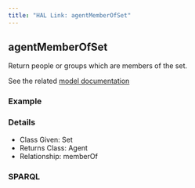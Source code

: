 ```yaml
---
title: "HAL Link: agentMemberOfSet"
---
```


## agentMemberOfSet

Return people or groups which are members of the set.

See the related [model documentation]()

### Example




### Details

* Class Given: Set
* Returns Class: Agent
* Relationship: memberOf


### SPARQL
```

```

